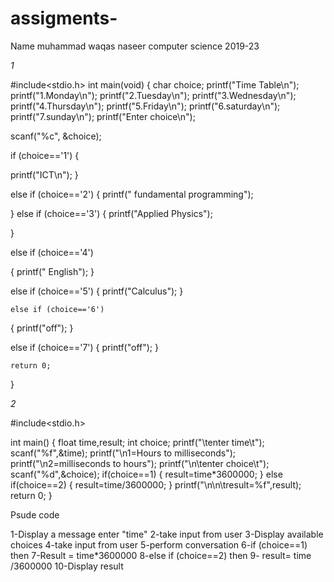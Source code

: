 # assigments-
Name muhammad waqas naseer computer science 2019-23

*1*

#include<stdio.h>
int main(void)
{
char choice;
printf("Time Table\n");
printf("1.Monday\n");
printf("2.Tuesday\n");
printf("3.Wednesday\n");
printf("4.Thursday\n"); 
printf("5.Friday\n");
printf("6.saturday\n");
printf("7.sunday\n");
printf("Enter choice\n");

scanf("%c", &choice);

if (choice=='1')
{

printf("ICT\n");
}

else if (choice=='2')
{
 printf(" fundamental programming");

}
else if (choice=='3')
{
printf("Applied Physics");

}

else if (choice=='4')

{
printf(" English");
}

else if (choice=='5')
{
printf("Calculus");
}
    
    else if (choice=='6')

{
printf("off");
}

else if (choice=='7')
{
 printf("off");
        }
    
    return 0;
}


*2*


#include<stdio.h>

int main()
{
 float time,result;
int choice;
printf("\tenter time\t");
scanf("%f",&time);
printf("\n1=Hours to milliseconds");
printf("\n2=milliseconds to hours");
printf("\n\tenter choice\t");
scanf("%d",&choice);
if(choice==1)
{
result=time*3600000;
}
else if(choice==2)
{
result=time/3600000;
}
printf("\n\n\tresult=%f",result);
return 0;
}

Psude code 

1-Display a message enter "time"
2-take input from user 
3-Display available choices 
4-take input from user
5-perform conversation 
6-if (choice==1) then 
7-Result = time*3600000
8-else if (choice==2) then 
9- result= time /3600000
10-Display result 
